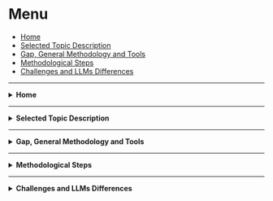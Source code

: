 
# Menu

- [Home](#home)
- [Selected Topic Description](#selected-topic-description)
- [Gap, General Methodology and Tools](#gap-general-methodology-and-tools)
- [Methodological Steps](#methodological-steps)
- [Challenges and LLMs Differences](#challenges-and-llms-differences)

---

<details id="home">
<summary><strong>Home</strong></summary>

Welcome to **Bridgerton in DBpedia**. Here you'll find our study to enrich the knowledge graph dbr:Bridgerton https://dbpedia.org/page/Bridgerton

## Abstract

In this project, we explored and enriched a knowledge graph (KG) about the TV series Bridgerton by combining SPARQL querying techniques with the assistance of large language models (LLMs), specifically ChatGPT (OpenAI) and Gemini (Google). Our goal was to model and assess whether certain concepts (e.g., general information and knowledge, themes, soundtrack) are represented in the graph, and where necessary, propose new triples.

## Project by

*Alessia Gavelli, Elisa Mainardi & Gaia Pestelli*

</details>

---

<details id="selected-topic-description">
<summary><strong>Selected Topic Description</strong></summary>

(Descrizione del topic selezionato)

</details>

---

<details id="gap-general-methodology-and-tools">
<summary><strong>Gap, General Methodology and Tools</strong></summary>

(Metodologia, strumenti usati, problemi trovati)

</details>

---

<details id="methodological-steps">
<summary><strong>Methodological Steps</strong></summary>

(Spiega i passaggi metodologici)

</details>

---

<details id="challenges-and-llms-differences">
<summary><strong>Challenges and LLMs Differences</strong></summary>

(Differenze tra modelli, sfide trovate, riflessioni)

</details>






